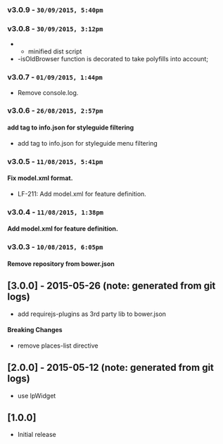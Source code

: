 ### v3.0.9 - `30/09/2015, 5:40pm`

### v3.0.8 - `30/09/2015, 3:12pm`
* - minified dist script  
* -isOldBrowser function is decorated to take polyfills into account;  

### v3.0.7 - `01/09/2015, 1:44pm`
* Remove console.log.  


### v3.0.6 - `26/08/2015, 2:57pm`
#### add tag to info.json for styleguide filtering  
* add tag to info.json for styleguide menu filtering  


### v3.0.5 - `11/08/2015, 5:41pm`
#### Fix model.xml format.  
* LF-211: Add model.xml for feature definition.  


### v3.0.4 - `11/08/2015, 1:38pm`
#### Add model.xml for feature definition.  


### v3.0.3 - `10/08/2015, 6:05pm`
#### Remove repository from bower.json  


## [3.0.0] - 2015-05-26 (note: generated from git logs)

 - add requirejs-plugins as 3rd party lib to bower.json
 
#### Breaking Changes
 - remove places-list directive

## [2.0.0] - 2015-05-12 (note: generated from git logs)

 - use lpWidget

## [1.0.0]
* Initial release
